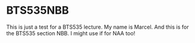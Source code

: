 # BTS535NBB

This is just a test for a BTS535 lecture. My name is Marcel. And this is for the BTS535 section NBB. I might use if for NAA too!
